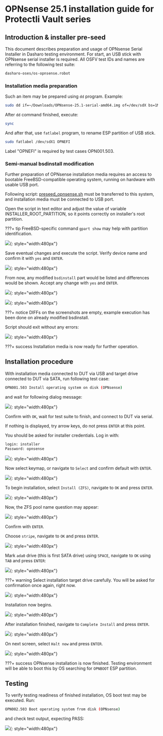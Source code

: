 # OPNsense 25.1 installation guide for Protectli Vault series

## Introduction & installer pre-seed

This document describes preparation and usage of OPNsense Serial Installer
in Dasharo testing environment. For start, an USB stick with OPNsense serial
installer is required. All OSFV test IDs and names are referring to the following
test suite:

```bash
dasharo-oses/os-opnsense.robot
```

### Installation media preparation

Such an item may be prepared using `dd` program. Example:

```bash
sudo dd if=~/Downloads/OPNsense-25.1-serial-amd64.img of=/dev/sdX bs=1M status=progress

```

After `dd` command finished, execute:

```bash
sync
```

And after that, use `fatlabel` program, to rename ESP partition of USB stick.

```bash
sudo fatlabel /dev/sdX1 OPNEFI
```

Label "OPNEFI" is required by test cases OPN001.503.

### Semi-manual bsdinstall modification

Further preparation of OPNsense installation media requires an access to bootable
FreeBSD-compatible operating system, running on hardware with usable USB port.

Following script: [preseed_opnsense.sh](https://github.com/Dasharo/open-source-firmware-validation/blob/develop/scripts/freebsd/preseed_opnsense.sh)
must be transferred to this system, and installation media must be connected
to USB port.

Open the script in text editor and adjust the value of variable
INSTALLER_ROOT_PARTITION, so it points correctly on installer's root partition.

???+ tip
    FreeBSD-specific command `gpart show` may help with partition identification.

![](../../images/opnsense/opnsense_preseed0.png){: style="width:480px"}

Save eventual changes and execute the script. Verify device name and confirm it
with `yes` and `ENTER`.

![](../../images/opnsense/opnsense_preseed1.png){: style="width:480px"}

From now, any modified `bsdinstall` part would be listed and differences would be
shown. Accept any change with `yes` and `ENTER`.

![](../../images/opnsense/opnsense_preseed2.png){: style="width:480px"}

![](../../images/opnsense/opnsense_preseed3.png){: style="width:480px"}

???+ notice
    DIFFs on the screenshots are empty, example execution has been done on
    already modified bsdinstall.

Script should exit without any errors:

![](../../images/opnsense/opnsense_preseed4.png){: style="width:480px"}

???+ success
    Installation media is now ready for further operation.

## Installation procedure

With installation media connected to DUT via USB and target drive connected to DUT
via SATA, run following test case:

```bash
OPN001.503 Install operating system on disk (OPNsense)
```

and wait for following dialog message:

![](../../images/opnsense/opnsense_serial.png){: style="width:480px"}

Confirm with `OK`, wait for test suite to finish, and connect to DUT via serial.

If nothing is displayed, try arrow keys, do not press `ENTER` at this point.

You should be asked for installer credentials. Log in with:

```bash
login: installer
Password: opnsense
```

![](../../images/opnsense/opnsense_installer_login.png){: style="width:480px"}

Now select keymap, or navigate to `Select` and confirm default with `ENTER`.

![](../../images/opnsense/opnsense_keymap.png){: style="width:480px"}

To begin installation, select `Install (ZFS)`, navigate to `OK` and press `ENTER`.

![](../../images/opnsense/opnsense_zfs1.png){: style="width:480px"}

Now, the ZFS pool name question may appear:

![](../../images/opnsense/opnsense_pool.png){: style="width:480px"}

Confirm with `ENTER`.

Choose `stripe`, navigate to `OK` and press `ENTER`.

![](../../images/opnsense/opnsense_zfs2.png){: style="width:480px"}

Mark `ada0` drive (this is first SATA drive) using `SPACE`, navigate to `OK`
using `TAB` and press `ENTER`:

![](../../images/opnsense/opnsense_zfs3.png){: style="width:480px"}

???+ warning
    Select installation target drive carefully. You will be asked for
    confirmation once again, right now.

![](../../images/opnsense/opnsense_zfs4.png){: style="width:480px"}

Installation now begins.

![](../../images/opnsense/opnsense_installation.png){: style="width:480px"}

After installation finished, navigate to `Complete Install` and press `ENTER`.

![](../../images/opnsense/opnsense_exit.png){: style="width:480px"}

On next screen, select `Halt now` and press `ENTER`.

![](../../images/opnsense/opnsense_power.png){: style="width:480px"}

???+ success
    OPNsense installation is now finished. Testing environment will be able to boot
    this by OS searching for `OPNBOOT` ESP partition.

## Testing

To verify testing readiness of finished installation, OS boot test may be executed.
Run:

```bash
OPN002.503 Boot operating system from disk (OPNsense)
```

and check test output, expecting PASS:

![](../../images/opnsense/opnsense_test.png){: style="width:480px"}
